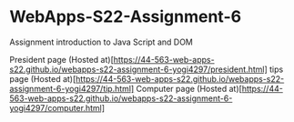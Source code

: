 # WebApps-S22-Assignment-6
Assignment introduction to Java Script and DOM

President page (Hosted at)[https://44-563-web-apps-s22.github.io/webapps-s22-assignment-6-yogi4297/president.html]
tips page (Hosted at)[https://44-563-web-apps-s22.github.io/webapps-s22-assignment-6-yogi4297/tip.html]
Computer page (Hosted at)[https://44-563-web-apps-s22.github.io/webapps-s22-assignment-6-yogi4297/computer.html]